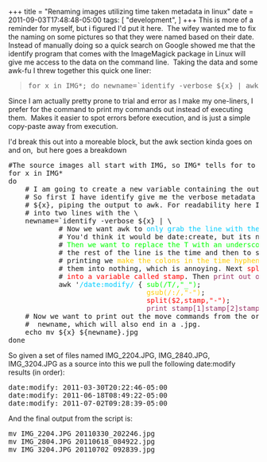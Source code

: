 +++
title = "Renaming images utilizing time taken metadata in linux"
date = 2011-09-03T17:48:48-05:00
tags: [
  "development",
]
+++
This is more of a reminder for myself, but i figured I'd put it here.  The wifey wanted me to fix the naming on some pictures so that they were named based on their date.  Instead of manually doing so a quick search on Google showed me that the identify program that comes with the ImageMagick package in Linux will give me access to the data on the command line.  Taking the data and some awk-fu I threw together this quick one liner:

> <pre>for x in IMG*; do newname=`identify -verbose ${x} | awk '/date:modify/ {sub(/T/,"_"); gsub(/:/,"-"); split($2,stamp,"-"); print stamp[1]stamp[2]stamp[3]stamp[4]stamp[5] }'`; echo mv ${x} ${newname}.jpg; done</pre>

Since I am actually pretty prone to trial and error as I make my one-liners, I prefer for the command to print my commands out instead of executing them.  Makes it easier to spot errors before execution, and is just a simple copy-paste away from execution.

I'd break this out into a moreable block, but the awk section kinda goes on and on,  but here goes a breakdown

<pre>#The source images all start with IMG, so IMG* tells for to loop through all of them
for x in IMG*
do
    # I am going to create a new variable containing the output of my identify+awk
    # So first I have identify give me the verbose metadata about the image,
    # ${x}, piping the output to awk. For readability here I'm breaking this
    # into two lines with the \
    newname=`identify -verbose ${x} | \
            # Now we want awk to <span style="color: #00ccff;">only grab the line with the date:modify value</span>.
            # You'd think it would be date:create, but its not for some reason.
            # <span style="color: #00ff00;">Then we want to replace the T with an underscore.</span>  The T tells you
            # the rest of the line is the time and then to simplify our later
            # printing we <span style="color: #ffcc00;">make the colons in the time hyphens.</span>  We can't sub
            # them into nothing, which is annoying. Next <span style="color: #ff0000;">split on the hyphens</span>
            # <span style="color: #ff0000;">into a variable called stamp</span>. Then <span style="color: #993366;">print out only the YYYYMMDD_HHMMSS</span>.
            awk '<span style="color: #00ccff;">/date:modify/</span> {<span style="color: #00ff00;"> sub(/T/,"_")</span>;
                                 <span style="color: #ffcc00;">gsub(/:/,"-")</span>;
                                 <span style="color: #ff0000;">split($2,stamp,"-")</span>;
                                 <span style="color: #993366;">print stamp[1]stamp[2]stamp[3]stamp[4]stamp[5]</span> }'`
    # Now we want to print out the move commands from the original name to the
    #  newname, which will also end in a .jpg.
    echo mv ${x} ${newname}.jpg
done</pre>

So given a set of files named IMG\_2204.JPG, IMG\_2840.JPG, IMG_3204.JPG as a source into this we pull the following date:modify results (in order):

<pre>date:modify: 2011-03-30T20:22:46-05:00
date:modify: 2011-06-18T08:49:22-05:00
date:modify: 2011-07-02T09:28:39-05:00</pre>

And the final output from the script is:

<pre>mv IMG_2204.JPG 20110330_202246.jpg
mv IMG_2804.JPG 20110618_084922.jpg
mv IMG_3204.JPG 20110702_092839.jpg</pre>
